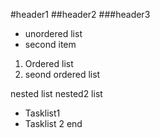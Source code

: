 #header1
##header2
###header3
* unordered list
* second item
1. Ordered list
1. seond ordered list

  nested list
  nested2 list

- Tasklist1
- Tasklist 2
end
